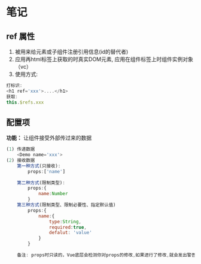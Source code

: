 # 笔记

## ref 属性

1. 被用来给元素或子组件注册引用信息(id的替代者)
2. 应用再html标签上获取的时真实DOM元素, 应用在组件标签上时组件实例对象（vc）
3. 使用方式:

``` js
打标识:
<h1 ref='xxx'>....</h1>
获取:
this.$refs.xxx
```

## 配置项

**功能：** 让组件接受外部传过来的数据

``` js
(1) 传递数据
	<Demo name='xxx'>
(2) 接收数据
    第一种方式(只接收):
    	props:['name']
	
	第二种方式(限制类型):
    	props:{
            name:Number
        }
	第三种方式(限制类型、限制必要性、指定默认值)
		props:{
            name:{
                type:String,
                required:true,
                defalut: 'value'
            }
        }
	
	备注: props时只读的，Vue底层会检测你对props的修改,如果进行了修改,就会发出警告, 若业务需求确实需要修改, 则需要赋值props的内容到data中,然后去修改data中的数据.
```

